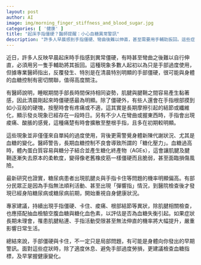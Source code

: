 ```yaml
---
layout: post
author: AI
image: img/morning_finger_stiffness_and_blood_sugar.jpg
categories: [ '健康' ]
title: "起床手指僵硬？醫師提醒：小心血糖異常警訊"
description: "許多人早晨感到手指僵硬、彎曲後難以伸直，甚至需要用手輔助扳回。這些症狀不僅與手部使用有關，醫師指出可能和血糖控制密切相關。尤其糖尿病患者更容易出現肌腱僵硬及結節等問題，需及早檢查血糖與血色素指標，以免延誤治療影響日常生活。"
---
```

近日，許多人反映早晨起床時手指感到異常僵硬，有時甚至彎曲之後難以自行伸直，必須用另一隻手輔助將其扳回。這種現象多數人起初以為只是手部過度使用，但據專業醫師指出，反覆發生、特別是在清晨特別明顯的手部僵硬，很可能與身體的血糖控制有密切關聯，值得高度關注。

有醫師說明，睡眠期間手部長時間保持相同姿勢，肌腱與腱鞘之間容易產生黏著感，因此清晨剛起來時僵硬感最為明顯。除了僵硬外，有些人還會在手指根部摸到如小豆般的硬塊，按壓時會有疼痛或不適，這其實是長期摩擦引起的結節或纖維化，顯示發炎現象已經存在一段時日。另有不少人在彎曲或握東西時，手指會出現痠痛、酸脹的感覺，這種痛楚有時會擴散至整根手指，且多在初期較明顯。

這些現象並非僅僅來自單純的過度使用，背後更需警覺身體新陳代謝狀況、尤其是血糖的變化。醫師警告，長期血糖控制不良會導致所謂的「糖化壓力」。血糖過高時，體內蛋白質容易與糖分子結合並產生糖化終產物（AGEs），這會讓肌腱及腱鞘逐漸失去原本的柔軟度，變得像老舊橡皮筋一樣僵硬而且脆弱，甚至面臨損傷風險。

最新研究也證實，糖尿病患者出現肌腱炎與手指卡住等問題的機率明顯偏高。有部分民眾正是因為手指無法順利活動、甚至出現「彈響指」情況，到醫院檢查後才發現已經身陷糖尿病或糖尿病前期，開始重視自身健康狀況。

專家建議，持續出現手指僵硬、卡住、痠痛、根部結節等異狀，除肌腱相關檢查，也應搭配抽血檢驗空腹血糖與糖化血色素，以評估是否為血糖失衡引起。如果症狀長期未理會，罹患肌腱粘連、手指活動受限甚至無法伸直的機率將大幅提升，嚴重影響日常生活。

總結來說，手部僵硬與卡住，不一定只是局部問題，有可能是身體向你發出的早期警訊。面對這些症狀時，除了適度休息、避免手部過度勞損，更建議檢查血糖指標，及早掌握健康變化。